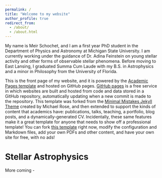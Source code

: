 ```yaml
---
permalink: /
title: "Welcome to my website"
author_profile: true
redirect_from: 
  - /about/
  - /about.html
---
```


My name is Meir Schochet, and I am a first year PhD student in the Department of Physics and Astronomy at Michigan State University. I am currently working under the guidance of Dr. Adina Feinstein on young stellar activity and other forms of observable stellar phenomena. Before moving to East Lansing, I graduated Summa Cum Laude with my B.S. in Astrophysics and a minor in Philosophy from the University of Florida. 

This is the front page of my website, and it is powered by the [Academic Pages template](https://github.com/academicpages/academicpages.github.io) and hosted on GitHub pages. [GitHub pages](https://pages.github.com) is a free service in which websites are built and hosted from code and data stored in a GitHub repository, automatically updating when a new commit is made to the repository. This template was forked from the [Minimal Mistakes Jekyll Theme](https://mmistakes.github.io/minimal-mistakes/) created by Michael Rose, and then extended to support the kinds of content that academics have: publications, talks, teaching, a portfolio, blog posts, and a dynamically-generated CV. Incidentally, these same features make it a great template for anyone that needs to show off a professional template! You can fork [this template](https://github.com/academicpages/academicpages.github.io) right now, modify the configuration and Markdown files, add your own PDFs and other content, and have your own site for free, with no ads!

Stellar Astrophysics
======
More coming - 